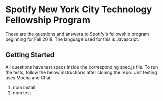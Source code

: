 # Spotify New York City Technology Fellowship Program
These are the questions and answers to Spotify's fellowship program beginning for Fall 2018.
The language used for this is Javascript.

## Getting Started
All questions have test specs inside the corresponding spec.js file. To run the tests, follow the below instructions after cloning the repo. Unit testing uses Mocha and Chai.

1. npm install
2. npm test